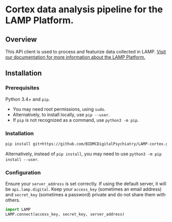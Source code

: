 # Cortex data analysis pipeline for the LAMP Platform.

## Overview

This API client is used to process and featurize data collected in LAMP. [Visit our documentation for more information about the LAMP Platform.](https://docs.lamp.digital/)

## Installation
### Prerequisites

Python 3.4+ and `pip`. 
  - You may need root permissions, using `sudo`.
  - Alternatively, to install locally, use `pip --user`.
  - If `pip` is not recognized as a command, use `python3 -m pip`.

### Installation

```sh
pip install git+https://github.com/BIDMCDigitalPsychiatry/LAMP-cortex.git@master
```

Alternatively, instead of `pip install`, you may need to use `python3 -m pip install --user`.

### Configuration

Ensure your `server_address` is set correctly. If using the default server, it will be `api.lamp.digital`. Keep your `access_key` (sometimes an email address) and `secret_key` (sometimes a password) private and do not share them with others.

```python
import LAMP
LAMP.connect(access_key, secret_key, server_address)
```

